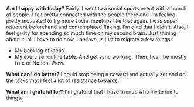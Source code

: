 **Am I happy with today?**
Fairly. I went to a social sports event with a bunch of people. I felt pretty connected with the people there and I'm feeling pretty motivated to try more social meetups like that again. I was super reluctant beforehand and contemplated flaking. I'm glad that I didn't. Also, I feel guilty for spending so much time on my second brain. Just thining about it, all I have to do now, I believe, is just to migrate a few things:
- My backlog of ideas.
- My exercise routine table.
And get sync working. Then, I can be mostly free of Notion. Wow.

**What can I do better?**
I could stop being a coward and actually set and do the tasks that I feel a lot of resistance towards.

**What am I grateful for?**
I'm grateful that I have friends who invite me to things.
